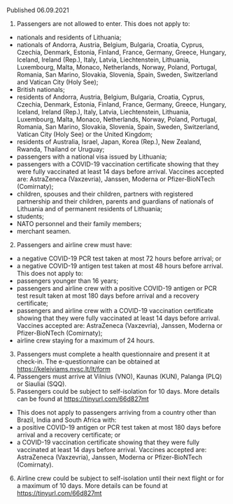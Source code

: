 Published 06.09.2021
1. Passengers are not allowed to enter.
This does not apply to:
- nationals and residents of Lithuania;
- nationals of Andorra, Austria, Belgium, Bulgaria, Croatia, Cyprus, Czechia, Denmark, Estonia, Finland, France, Germany, Greece, Hungary, Iceland, Ireland (Rep.), Italy, Latvia, Liechtenstein, Lithuania, Luxembourg, Malta, Monaco, Netherlands, Norway, Poland, Portugal, Romania, San Marino, Slovakia, Slovenia, Spain, Sweden, Switzerland and Vatican City (Holy See);
- British nationals;
- residents of Andorra, Austria, Belgium, Bulgaria, Croatia, Cyprus, Czechia, Denmark, Estonia, Finland, France, Germany, Greece, Hungary, Iceland, Ireland (Rep.), Italy, Latvia, Liechtenstein, Lithuania, Luxembourg, Malta, Monaco, Netherlands, Norway, Poland, Portugal, Romania, San Marino, Slovakia, Slovenia, Spain, Sweden, Switzerland, Vatican City (Holy See) or the United Kingdom;
- residents of Australia, Israel, Japan, Korea (Rep.), New Zealand, Rwanda, Thailand or Uruguay;
- passengers with a national visa issued by Lithuania;
- passengers with a COVID-19 vaccination certificate showing that they were fully vaccinated at least 14 days before arrival. Vaccines accepted are: AstraZeneca (Vaxzevria), Janssen, Moderna or Pfizer-BioNTech (Comirnaty);
- children, spouses and their children, partners with registered partnership and their children, parents and guardians of nationals of Lithuania and of permanent residents of Lithuania;
- students;
- NATO personnel and their family members;
- merchant seamen.
2. Passengers and airline crew must have:
- a negative COVID-19 PCR test taken at most 72 hours before arrival; or
- a negative COVID-19 antigen test taken at most 48 hours before arrival.
This does not apply to:
- passengers younger than 16 years;
- passengers and airline crew with a positive COVID-19 antigen or PCR test result taken at most 180 days before arrival and a recovery certificate;
- passengers and airline crew with a COVID-19 vaccination certificate showing that they were fully vaccinated at least 14 days before arrival. Vaccines accepted are: AstraZeneca (Vaxzevria), Janssen, Moderna or Pfizer-BioNTech (Comirnaty);
- airline crew staying for a maximum of 24 hours.
3. Passengers must complete a health questionnaire and present it at check-in. The e-questionnaire can be obtained at <a href="https://keleiviams.nvsc.lt/lt/form">https://keleiviams.nvsc.lt/lt/form</a>
4. Passengers must arrive at Vilnius (VNO), Kaunas (KUN), Palanga (PLQ) or Siauliai (SQQ).
5. Passengers could be subject to self-isolation for 10 days. More details can be found at <a href="https://tinyurl.com/66d827mt">https://tinyurl.com/66d827mt</a>
- This does not apply to passengers arriving from a country other than Brazil, India and South Africa with:
- a positive COVID-19 antigen or PCR test taken at most 180 days before arrival and a recovery certificate; or
- a COVID-19 vaccination certificate showing that they were fully vaccinated at least 14 days before arrival. Vaccines accepted are: AstraZeneca (Vaxzevria), Janssen, Moderna or Pfizer-BioNTech (Comirnaty).
6. Airline crew could be subject to self-isolation until their next flight or for a maximum of 10 days. More details can be found at <a href="https://tinyurl.com/66d827mt">https://tinyurl.com/66d827mt</a>